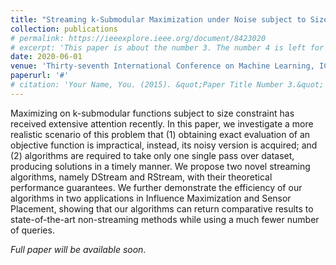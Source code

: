 ```yaml
---
title: "Streaming k-Submodular Maximization under Noise subject to Size Constraint"
collection: publications
# permalink: https://ieeexplore.ieee.org/document/8423020
# excerpt: 'This paper is about the number 3. The number 4 is left for future work.'
date: 2020-06-01
venue: 'Thirty-seventh International Conference on Machine Learning, ICML 2020'
paperurl: '#'
# citation: 'Your Name, You. (2015). &quot;Paper Title Number 3.&quot; <i>Journal 1</i>. 1(3).'
---
```

Maximizing on k-submodular functions subject to size constraint has received extensive attention recently. In this paper, we investigate a more realistic scenario of this problem that (1) obtaining exact evaluation of an objective function is impractical, instead, its noisy version is acquired; and (2) algorithms are required to take only one single pass over dataset, producing solutions in a timely manner. We propose two novel streaming algorithms, namely DStream and RStream, with their theoretical performance guarantees. We further demonstrate the efficiency of our algorithms in two applications in Influence Maximization and Sensor Placement, showing that our algorithms can return comparative results to state-of-the-art non-streaming methods while using a much fewer number of queries.

*Full paper will be available soon*.
